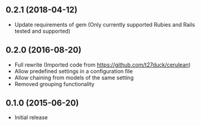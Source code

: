 ## 0.2.1 (2018-04-12)

* Update requirements of gem (Only currently supported Rubies and Rails tested and supported)

## 0.2.0 (2016-08-20)

* Full rewrite (Imported code from https://github.com/t27duck/cerulean)
* Allow predefined settings in a configuration file
* Allow chaining from models of the same setting
* Removed grouping functionality

## 0.1.0 (2015-06-20)

* Initial release
